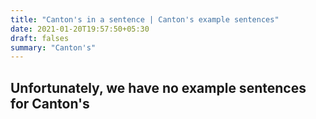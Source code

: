 ```yaml
---
title: "Canton's in a sentence | Canton's example sentences"
date: 2021-01-20T19:57:50+05:30
draft: falses
summary: "Canton's"
---
```

## Unfortunately, we have no example sentences for Canton's                 
